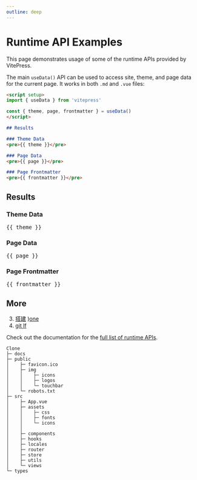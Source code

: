 ```yaml
---
outline: deep
---
```


# Runtime API Examples

This page demonstrates usage of some of the runtime APIs provided by VitePress.

The main `useData()` API can be used to access site, theme, and page data for the current page. It works in both `.md` and `.vue` files:

```md
<script setup>
import { useData } from 'vitepress'

const { theme, page, frontmatter } = useData()
</script>

## Results

### Theme Data
<pre>{{ theme }}</pre>

### Page Data
<pre>{{ page }}</pre>

### Page Frontmatter
<pre>{{ frontmatter }}</pre>
```

<script setup>
import { useData } from 'vitepress'

const { site, theme, page, frontmatter } = useData()
</script>

## Results

### Theme Data
<pre>{{ theme }}</pre>

### Page Data
<pre>{{ page }}</pre>

### Page Frontmatter
<pre>{{ frontmatter }}</pre>

## More
3. [搭建](https://juejin.cn/post/7223286759630127159)
   )[one](https://juejin.cn/post/7212597327579037756#heading-6)
4. [git lf](https://stackoverflow.com/questions/170961/whats-the-strategy-for-handling-crlf-carriage-return-line-feed-with-git)

Check out the documentation for the [full list of runtime APIs](https://vitepress.dev/reference/runtime-api#usedata).


```angular2html
Clone
├─ docs
├─ public
│    ├─ favicon.ico
│    ├─ img
│    │    ├─ icons
│    │    ├─ logos
│    │    └─ touchbar
│    └─ robots.txt
├─ src
│    ├─ App.vue
│    ├─ assets
│    │    ├─ css
│    │    ├─ fonts
│    │    └─ icons    
│    │           
│    ├─ components
│    ├─ hooks
│    ├─ locales
│    ├─ router
│    ├─ store
│    ├─ utils
│    └─ views
└─ types
```
